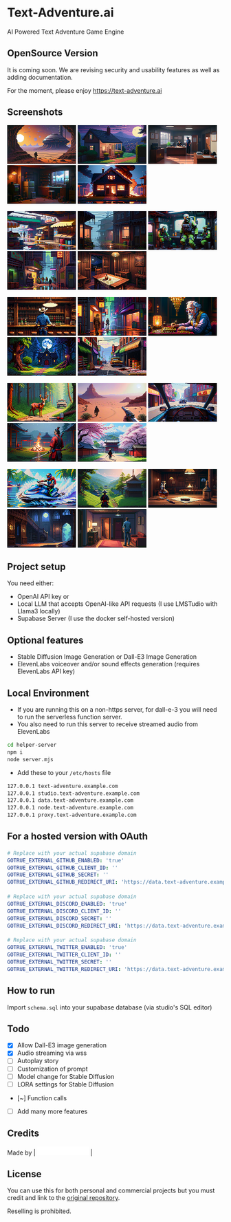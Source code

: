 # Text-Adventure.ai

AI Powered Text Adventure Game Engine

## OpenSource Version

It is coming soon. 
We are revising security and usability features as well as adding documentation.

For the moment, please enjoy https://text-adventure.ai

## Screenshots

<p float="left">
  <img src=public/Screenshots/AIdventure_36.png width=160>
  <img src=public/Screenshots/AIdventure_1.png width=160>
  <img src=public/Screenshots/AIdventure_24.png width=160>
  <img src=public/Screenshots/AIdventure_2.png width=160>
  <img src=public/Screenshots/AIdventure_11.png width=160>
</p>
<p float="left">
  <img src=public/Screenshots/AIdventure_13.png width=160>
  <img src=public/Screenshots/AIdventure_45.png width=160>
  <img src=public/Screenshots/AIdventure_40.png width=160>
  <img src=public/Screenshots/AIdventure_43.png width=160>
  <img src=public/Screenshots/AIdventure_8.png width=160>
</p>
<p float="left">
  <img src=public/Screenshots/AIdventure_22.png width=160>
  <img src=public/Screenshots/AIdventure_41.png width=160>
  <img src=public/Screenshots/AIdventure_15.png width=160>
  <img src=public/Screenshots/AIdventure_10.png width=160>
  <img src=public/Screenshots/AIdventure_20.png width=160>
</p>
<p float="left">
  <img src=public/Screenshots/AIdventure_21.png width=160>
  <img src=public/Screenshots/AIdventure_34.png width=160>
  <img src=public/Screenshots/AIdventure_23.png width=160>
  <img src=public/Screenshots/AIdventure_29.png width=160>
  <img src=public/Screenshots/AIdventure_30.png width=160>
<p float="left">
  <img src=public/Screenshots/AIdventure_14.png width=160>
  <img src=public/Screenshots/AIdventure_32.png width=160>
  <img src=public/Screenshots/AIdventure_35.png width=160>
  <img src=public/Screenshots/AIdventure_38.png width=160>
  <img src=public/Screenshots/AIdventure_27.png width=160>
</p>

<!-- <img src=public/Screenshots/AIdventure_37.png width=160> -->

## Project setup

You need either:

- OpenAI API key
  or
- Local LLM that accepts OpenAI-like API requests (I use LMSTudio with Llama3 locally)
- Supabase Server (I use the docker self-hosted version)

## Optional features

- Stable Diffusion Image Generation or Dall-E3 Image Generation
- ElevenLabs voiceover and/or sound effects generation (requires ElevenLabs API key)

## Local Environment

- If you are running this on a non-https server, for dall-e-3 you will need to run the serverless function server.
- You also need to run this server to receive streamed audio from ElevenLabs

```bash
cd helper-server
npm i
node server.mjs
```

- Add these to your `/etc/hosts` file

```bash
127.0.0.1 text-adventure.example.com
127.0.0.1 studio.text-adventure.example.com
127.0.0.1 data.text-adventure.example.com
127.0.0.1 node.text-adventure.example.com
127.0.0.1 proxy.text-adventure.example.com
```

## For a hosted version with OAuth

```yaml
# Replace with your actual supabase domain
GOTRUE_EXTERNAL_GITHUB_ENABLED: 'true'
GOTRUE_EXTERNAL_GITHUB_CLIENT_ID: ''
GOTRUE_EXTERNAL_GITHUB_SECRET: ''
GOTRUE_EXTERNAL_GITHUB_REDIRECT_URI: 'https://data.text-adventure.example.com/auth/v1/callback'

# Replace with your actual supabase domain
GOTRUE_EXTERNAL_DISCORD_ENABLED: 'true'
GOTRUE_EXTERNAL_DISCORD_CLIENT_ID: ''
GOTRUE_EXTERNAL_DISCORD_SECRET: ''
GOTRUE_EXTERNAL_DISCORD_REDIRECT_URI: 'https://data.text-adventure.example.com/auth/v1/callback'

# Replace with your actual supabase domain
GOTRUE_EXTERNAL_TWITTER_ENABLED: 'true'
GOTRUE_EXTERNAL_TWITTER_CLIENT_ID: ''
GOTRUE_EXTERNAL_TWITTER_SECRET: ''
GOTRUE_EXTERNAL_TWITTER_REDIRECT_URI: 'https://data.text-adventure.example.com/auth/v1/callback'
```

## How to run

Import `schema.sql` into your supabase database (via studio's SQL editor)

## Todo

- [x] Allow Dall-E3 image generation
- [x] Audio streaming via wss
- [ ] Autoplay story
- [ ] Customization of prompt
- [ ] Model change for Stable Diffusion
- [ ] LORA settings for Stable Diffusion
- [~] Function calls
- [ ] Add many more features

## Credits

Made by | <a href="https://knowmad.online"><img src=public/knowmad_white.png width=120></a> |

## License

You can use this for both personal and commercial projects but you must credit and link to the [original repository](https://github.com/knowmad-online/text-adventure.ai).

Reselling is prohibited.
